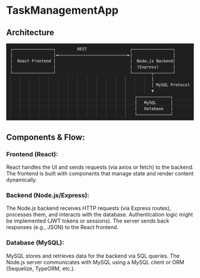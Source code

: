 # TaskManagementApp
## Architecture

![screenshot](./Architecture.png)

## Components & Flow:
### Frontend (React):

React handles the UI and sends requests (via axios or fetch) to the backend.
The frontend is built with components that manage state and render content dynamically.

### Backend (Node.js/Express):

The Node.js backend receives HTTP requests (via Express routes), processes them, and interacts with the database.
Authentication logic might be implemented (JWT tokens or sessions).
The server sends back responses (e.g., JSON) to the React frontend.

### Database (MySQL):

MySQL stores and retrieves data for the backend via SQL queries.
The Node.js server communicates with MySQL using a MySQL client or ORM (Sequelize, TypeORM, etc.).
